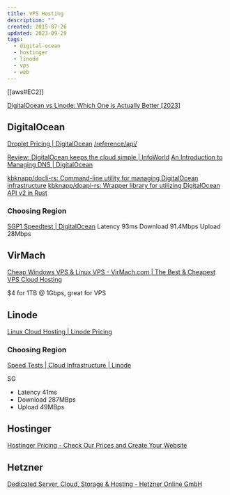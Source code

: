 ```yaml
---
title: VPS Hosting
description: ""
created: 2015-07-26
updated: 2023-09-29
tags:
  - digital-ocean
  - hostinger
  - linode
  - vps
  - web
---
```


[[aws#EC2]]

[DigitalOcean vs Linode: Which One is Actually Better [2023]](https://www.websiteplanet.com/blog/digitalocean-vs-linode/)

## DigitalOcean

[Droplet Pricing | DigitalOcean](https://www.digitalocean.com/pricing/droplets)
[/reference/api/](https://docs.digitalocean.com/documentation/)

[Review: DigitalOcean keeps the cloud simple | InfoWorld](http://www.infoworld.com/article/3155347/cloud-computing/review-digitalocean-keeps-cloud-simple.html)
[An Introduction to Managing DNS | DigitalOcean](https://www.digitalocean.com/community/tutorial_series/an-introduction-to-managing-dns)

[kbknapp/docli-rs: Command-line utility for managing DigitalOcean infrastructure](https://github.com/kbknapp/docli-rs)
[kbknapp/doapi-rs: Wrapper library for utilizing DigitalOcean API v2 in Rust](https://github.com/kbknapp/doapi-rs)

### Choosing Region

[SGP1 Speedtest | DigitalOcean](http://speedtest-sgp1.digitalocean.com/)
Latency 93ms
Download 91.4Mbps
Upload 28Mbps

## VirMach

[Cheap Windows VPS & Linux VPS - VirMach.com | The Best & Cheapest VPS Cloud Hosting](https://virmach.com/)

$4 for 1TB @ 1Gbps, great for VPS

## Linode

[Linux Cloud Hosting | Linode Pricing](https://www.linode.com/pricing/)

### Choosing Region

[Speed Tests | Cloud Infrastructure | Linode](https://www.linode.com/speed-test/)

SG

- Latency 41ms
- Download 287MBps
- Upload 49MBps

## Hostinger

[Hostinger Pricing - Check Our Prices and Create Your Website](https://www.hostinger.com/pricing)

## Hetzner

[Dedicated Server, Cloud, Storage & Hosting - Hetzner Online GmbH](https://www.hetzner.com/)
